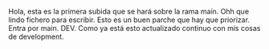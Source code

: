 Hola, esta es la primera subida que se hará sobre la rama main.
Ohh que lindo fichero para escribir. 
Esto es un buen parche que hay que priorizar. Entra por main.
DEV. Como ya está esto actualizado continuo con mis cosas de development.
